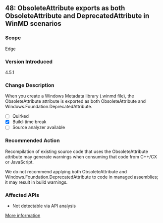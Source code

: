 ## 48: ObsoleteAttribute exports as both ObsoleteAttribute and DeprecatedAttribute in WinMD scenarios

### Scope
Edge

### Version Introduced
4.5.1

### Change Description
When you create a Windows Metadata library (.winmd file), the ObsoleteAttribute attribute is exported as both ObsoleteAttribute and Windows.Foundation.DeprecatedAttribute.

- [ ] Quirked
- [x] Build-time break
- [ ] Source analyzer available

### Recommended Action
Recompilation of existing source code that uses the ObsoleteAttribute attribute may generate warnings when consuming that code from C++/CX or JavaScript. 

We do not recommend applying both ObsoleteAttribute and Windows.Foundation.DeprecatedAttribute to code in managed assemblies; it may result in build warnings. 

### Affected APIs
* Not detectable via API analysis

[More information](https://msdn.microsoft.com/en-us/library/dn458356(v=vs.110).aspx)

